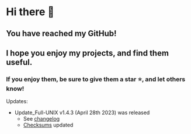 # Hi there 👋

## You have reached my GitHub!
## I hope you enjoy my projects, and find them useful.
### If you enjoy them, be sure to give them a star ⭐, and let others know!

Updates:
 - Update_Full-UNIX v1.4.3 (April 28th 2023) was released
   - See [changelog](https://github.com/mportizlunyov/update_full-unix/blob/main/CHANGELOG.txt)
   - [Checksums](https://github.com/mportizlunyov/uf-CHECKSUM_STORAGE/tree/main/Update_Full-UNIX/latest) updated
<!--
**mportizlunyov/mportizlunyov** is a ✨ _special_ ✨ repository because its `README.md` (this file) appears on your GitHub profile.

Here are some ideas to get you started:

- 🔭 I’m currently working on ...
- 🌱 I’m currently learning ...
- 👯 I’m looking to collaborate on ...
- 🤔 I’m looking for help with ...
- 💬 Ask me about ...
- 📫 How to reach me: ...
- 😄 Pronouns: ...
- ⚡ Fun fact: ...
-->
